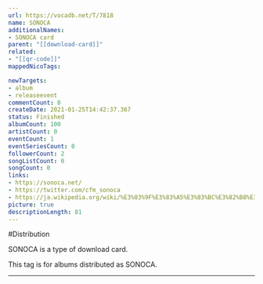 ```yaml
---
url: https://vocadb.net/T/7818
name: SONOCA
additionalNames: 
- SONOCA card
parent: "[[download-card]]"
related:
- "[[qr-code]]"
mappedNicoTags:

newTargets:
- album
- releaseevent
commentCount: 0
createDate: 2021-01-25T14:42:37.367
status: Finished
albumCount: 100
artistCount: 0
eventCount: 1
eventSeriesCount: 0
followerCount: 2
songListCount: 0
songCount: 0
links: 
- https://sonoca.net/
- https://twitter.com/cfm_sonoca
- https://ja.wikipedia.org/wiki/%E3%83%9F%E3%83%A5%E3%83%BC%E3%82%B8%E3%83%83%E3%82%AF%E3%83%BB%E3%82%AB%E3%83%BC%E3%83%89_(%E3%82%A8%E3%82%A4%E3%83%99%E3%83%83%E3%82%AF%E3%82%B9%E3%81%AE%E5%95%86%E5%93%81)
picture: true
descriptionLength: 81
---
```


#Distribution

SONOCA is a type of download card.

This tag is for albums distributed as SONOCA.

---

